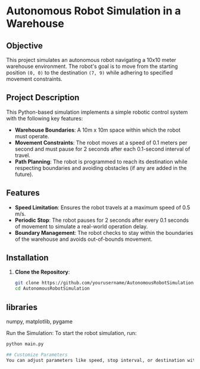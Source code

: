 # Autonomous Robot Simulation in a Warehouse

## Objective
This project simulates an autonomous robot navigating a 10x10 meter warehouse environment. The robot's goal is to move from the starting position `(0, 0)` to the destination `(7, 9)` while adhering to specified movement constraints.

## Project Description
This Python-based simulation implements a simple robotic control system with the following key features:
- **Warehouse Boundaries**: A 10m x 10m space within which the robot must operate.
- **Movement Constraints**: The robot moves at a speed of 0.1 meters per second and must pause for 2 seconds after each 0.1-second interval of travel.
- **Path Planning**: The robot is programmed to reach its destination while respecting boundaries and avoiding obstacles (if any are added in the future).

## Features
- **Speed Limitation**: Ensures the robot travels at a maximum speed of 0.5 m/s.
- **Periodic Stop**: The robot pauses for 2 seconds after every 0.1 seconds of movement to simulate a real-world operation delay.
- **Boundary Management**: The robot checks to stay within the boundaries of the warehouse and avoids out-of-bounds movement.
  
## Installation
1. **Clone the Repository**:
   ```bash
   git clone https://github.com/yourusername/AutonomousRobotSimulation.git
   cd AutonomousRobotSimulation

## libraries 
 numpy, matplotlib, pygame

Run the Simulation: To start the robot simulation, run:
```bash
python main.py

## Customize Parameters
You can adjust parameters like speed, stop interval, or destination within the script to test different scenarios.
